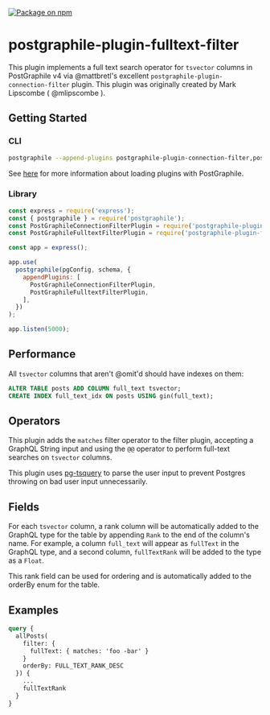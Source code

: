 [![Package on npm](https://img.shields.io/npm/v/@pulsedotso/postgraphile-plugin-fulltext-filter.svg)](https://www.npmjs.com/package/@pulsedotso/postgraphile-plugin-fulltext-filter)

# postgraphile-plugin-fulltext-filter
This plugin implements a full text search operator for `tsvector` columns in PostGraphile v4 via @mattbretl's excellent `postgraphile-plugin-connection-filter` plugin.
This plugin was originally created by Mark Lipscombe ( @mlipscombe ).

## Getting Started

### CLI

``` bash
postgraphile --append-plugins postgraphile-plugin-connection-filter,postgraphile-plugin-fulltext-filter
```

See [here](https://www.graphile.org/postgraphile/extending/#loading-additional-plugins) for
more information about loading plugins with PostGraphile.

### Library

``` js
const express = require('express');
const { postgraphile } = require('postgraphile');
const PostGraphileConnectionFilterPlugin = require('postgraphile-plugin-connection-filter');
const PostGraphileFulltextFilterPlugin = require('postgraphile-plugin-fulltext-filter');

const app = express();

app.use(
  postgraphile(pgConfig, schema, {
    appendPlugins: [
      PostGraphileConnectionFilterPlugin,
      PostGraphileFulltextFilterPlugin,
    ],
  })
);

app.listen(5000);
```

## Performance

All `tsvector` columns that aren't @omit'd should have indexes on them:

``` sql
ALTER TABLE posts ADD COLUMN full_text tsvector;
CREATE INDEX full_text_idx ON posts USING gin(full_text);
```

## Operators

This plugin adds the `matches` filter operator to the filter plugin, accepting
a GraphQL String input and using the `@@` operator to perform full-text searches
on `tsvector` columns.

This plugin uses [pg-tsquery](https://github.com/caub/pg-tsquery) to parse the
user input to prevent Postgres throwing on bad user input unnecessarily.

## Fields

For each `tsvector` column, a rank column will be automatically added to the 
GraphQL type for the table by appending `Rank` to the end of the column's name.
For example, a column `full_text` will appear as `fullText` in the GraphQL type,
and a second column, `fullTextRank` will be added to the type as a `Float`.

This rank field can be used for ordering and is automatically added to the orderBy
enum for the table.

## Examples

``` graphql
query {
  allPosts(
    filter: {
      fullText: { matches: 'foo -bar' }
    }
    orderBy: FULL_TEXT_RANK_DESC
  }) {
    ...
    fullTextRank
  }
}
```
